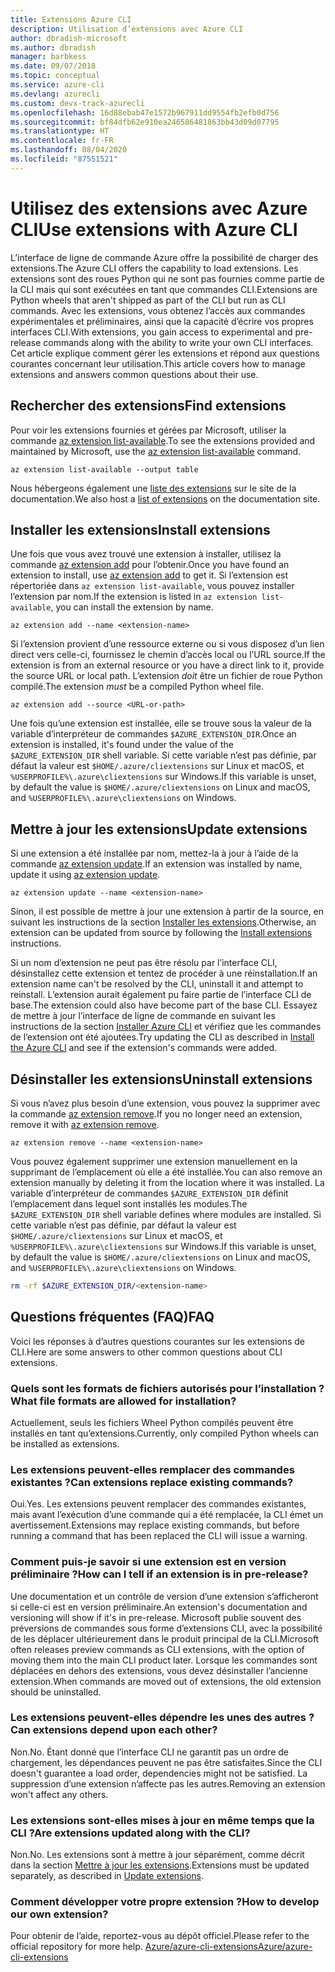 ```yaml
---
title: Extensions Azure CLI
description: Utilisation d’extensions avec Azure CLI
author: dbradish-microsoft
ms.author: dbradish
manager: barbkess
ms.date: 09/07/2018
ms.topic: conceptual
ms.service: azure-cli
ms.devlang: azurecli
ms.custom: devx-track-azurecli
ms.openlocfilehash: 16d88ebab47e1572b967911dd9554fb2efb0d756
ms.sourcegitcommit: bf84dfb62e910ea246586481863bb43d09d07795
ms.translationtype: HT
ms.contentlocale: fr-FR
ms.lasthandoff: 08/04/2020
ms.locfileid: "87551521"
---
```

# <a name="use-extensions-with-azure-cli"></a><span data-ttu-id="cfa0a-103">Utilisez des extensions avec Azure CLI</span><span class="sxs-lookup"><span data-stu-id="cfa0a-103">Use extensions with Azure CLI</span></span> 

<span data-ttu-id="cfa0a-104">L’interface de ligne de commande Azure offre la possibilité de charger des extensions.</span><span class="sxs-lookup"><span data-stu-id="cfa0a-104">The Azure CLI offers the capability to load extensions.</span></span> <span data-ttu-id="cfa0a-105">Les extensions sont des roues Python qui ne sont pas fournies comme partie de la CLI mais qui sont exécutées en tant que commandes CLI.</span><span class="sxs-lookup"><span data-stu-id="cfa0a-105">Extensions are Python wheels that aren't shipped as part of the CLI but run as CLI commands.</span></span>
<span data-ttu-id="cfa0a-106">Avec les extensions, vous obtenez l’accès aux commandes expérimentales et préliminaires, ainsi que la capacité d’écrire vos propres interfaces CLI.</span><span class="sxs-lookup"><span data-stu-id="cfa0a-106">With extensions, you gain access to experimental and pre-release commands along with the ability to write your own CLI interfaces.</span></span> <span data-ttu-id="cfa0a-107">Cet article explique comment gérer les extensions et répond aux questions courantes concernant leur utilisation.</span><span class="sxs-lookup"><span data-stu-id="cfa0a-107">This article covers how to manage extensions and answers common questions about their use.</span></span>

## <a name="find-extensions"></a><span data-ttu-id="cfa0a-108">Rechercher des extensions</span><span class="sxs-lookup"><span data-stu-id="cfa0a-108">Find extensions</span></span>

<span data-ttu-id="cfa0a-109">Pour voir les extensions fournies et gérées par Microsoft, utiliser la commande [az extension list-available](/cli/azure/extension#az-extension-list-available).</span><span class="sxs-lookup"><span data-stu-id="cfa0a-109">To see the extensions provided and maintained by Microsoft, use the [az extension list-available](/cli/azure/extension#az-extension-list-available) command.</span></span>

```azurecli-interactive
az extension list-available --output table
```

<span data-ttu-id="cfa0a-110">Nous hébergeons également une [liste des extensions](azure-cli-extensions-list.md) sur le site de la documentation.</span><span class="sxs-lookup"><span data-stu-id="cfa0a-110">We also host a [list of extensions](azure-cli-extensions-list.md) on the documentation site.</span></span>

## <a name="install-extensions"></a><span data-ttu-id="cfa0a-111">Installer les extensions</span><span class="sxs-lookup"><span data-stu-id="cfa0a-111">Install extensions</span></span>

<span data-ttu-id="cfa0a-112">Une fois que vous avez trouvé une extension à installer, utilisez la commande [az extension add](https://docs.microsoft.com/cli/azure/extension#az-extension-add) pour l’obtenir.</span><span class="sxs-lookup"><span data-stu-id="cfa0a-112">Once you have found an extension to install, use [az extension add](https://docs.microsoft.com/cli/azure/extension#az-extension-add) to get it.</span></span> <span data-ttu-id="cfa0a-113">Si l’extension est répertoriée dans `az extension list-available`, vous pouvez installer l’extension par nom.</span><span class="sxs-lookup"><span data-stu-id="cfa0a-113">If the extension is listed in `az extension list-available`, you can install the extension by name.</span></span>

```azurecli-interactive
az extension add --name <extension-name>
```

<span data-ttu-id="cfa0a-114">Si l’extension provient d’une ressource externe ou si vous disposez d’un lien direct vers celle-ci, fournissez le chemin d’accès local ou l’URL source.</span><span class="sxs-lookup"><span data-stu-id="cfa0a-114">If the extension is from an external resource or you have a direct link to it, provide the source URL or local path.</span></span> <span data-ttu-id="cfa0a-115">L’extension _doit_ être un fichier de roue Python compilé.</span><span class="sxs-lookup"><span data-stu-id="cfa0a-115">The extension _must_ be a compiled Python wheel file.</span></span>

```azurecli-interactive
az extension add --source <URL-or-path>
```

<span data-ttu-id="cfa0a-116">Une fois qu’une extension est installée, elle se trouve sous la valeur de la variable d’interpréteur de commandes `$AZURE_EXTENSION_DIR`.</span><span class="sxs-lookup"><span data-stu-id="cfa0a-116">Once an extension is installed, it's found under the value of the `$AZURE_EXTENSION_DIR` shell variable.</span></span> <span data-ttu-id="cfa0a-117">Si cette variable n’est pas définie, par défaut la valeur est `$HOME/.azure/cliextensions` sur Linux et macOS, et `%USERPROFILE%\.azure\cliextensions` sur Windows.</span><span class="sxs-lookup"><span data-stu-id="cfa0a-117">If this variable is unset, by default the value is `$HOME/.azure/cliextensions` on Linux and macOS, and `%USERPROFILE%\.azure\cliextensions` on Windows.</span></span>

## <a name="update-extensions"></a><span data-ttu-id="cfa0a-118">Mettre à jour les extensions</span><span class="sxs-lookup"><span data-stu-id="cfa0a-118">Update extensions</span></span>

<span data-ttu-id="cfa0a-119">Si une extension a été installée par nom, mettez-la à jour à l’aide de la commande [az extension update](https://docs.microsoft.com/cli/azure/extension#az-extension-update).</span><span class="sxs-lookup"><span data-stu-id="cfa0a-119">If an extension was installed by name, update it using [az extension update](https://docs.microsoft.com/cli/azure/extension#az-extension-update).</span></span>

```azurecli-interactive
az extension update --name <extension-name>
```

<span data-ttu-id="cfa0a-120">Sinon, il est possible de mettre à jour une extension à partir de la source, en suivant les instructions de la section [Installer les extensions](#install-extensions).</span><span class="sxs-lookup"><span data-stu-id="cfa0a-120">Otherwise, an extension can be updated from source by following the [Install extensions](#install-extensions) instructions.</span></span>

<span data-ttu-id="cfa0a-121">Si un nom d’extension ne peut pas être résolu par l’interface CLI, désinstallez cette extension et tentez de procéder à une réinstallation.</span><span class="sxs-lookup"><span data-stu-id="cfa0a-121">If an extension name can't be resolved by the CLI, uninstall it and attempt to reinstall.</span></span> <span data-ttu-id="cfa0a-122">L’extension aurait également pu faire partie de l’interface CLI de base.</span><span class="sxs-lookup"><span data-stu-id="cfa0a-122">The extension could also have become part of the base CLI.</span></span>
<span data-ttu-id="cfa0a-123">Essayez de mettre à jour l’interface de ligne de commande en suivant les instructions de la section [Installer Azure CLI](install-azure-cli.md) et vérifiez que les commandes de l’extension ont été ajoutées.</span><span class="sxs-lookup"><span data-stu-id="cfa0a-123">Try updating the CLI as described in [Install the Azure CLI](install-azure-cli.md) and see if the extension's commands were added.</span></span>

## <a name="uninstall-extensions"></a><span data-ttu-id="cfa0a-124">Désinstaller les extensions</span><span class="sxs-lookup"><span data-stu-id="cfa0a-124">Uninstall extensions</span></span>

<span data-ttu-id="cfa0a-125">Si vous n’avez plus besoin d’une extension, vous pouvez la supprimer avec la commande [az extension remove](https://docs.microsoft.com/cli/azure/extension#az-extension-remove).</span><span class="sxs-lookup"><span data-stu-id="cfa0a-125">If you no longer need an extension, remove it with [az extension remove](https://docs.microsoft.com/cli/azure/extension#az-extension-remove).</span></span>

```azurecli-interactive
az extension remove --name <extension-name>
```

<span data-ttu-id="cfa0a-126">Vous pouvez également supprimer une extension manuellement en la supprimant de l’emplacement où elle a été installée.</span><span class="sxs-lookup"><span data-stu-id="cfa0a-126">You can also remove an extension manually by deleting it from the location where it was installed.</span></span> <span data-ttu-id="cfa0a-127">La variable d’interpréteur de commandes `$AZURE_EXTENSION_DIR` définit l’emplacement dans lequel sont installés les modules.</span><span class="sxs-lookup"><span data-stu-id="cfa0a-127">The `$AZURE_EXTENSION_DIR` shell variable defines where modules are installed.</span></span>
<span data-ttu-id="cfa0a-128">Si cette variable n’est pas définie, par défaut la valeur est `$HOME/.azure/cliextensions` sur Linux et macOS, et `%USERPROFILE%\.azure\cliextensions` sur Windows.</span><span class="sxs-lookup"><span data-stu-id="cfa0a-128">If this variable is unset, by default the value is `$HOME/.azure/cliextensions` on Linux and macOS, and `%USERPROFILE%\.azure\cliextensions` on Windows.</span></span>

```bash
rm -rf $AZURE_EXTENSION_DIR/<extension-name>
```

## <a name="faq"></a><span data-ttu-id="cfa0a-129">Questions fréquentes (FAQ)</span><span class="sxs-lookup"><span data-stu-id="cfa0a-129">FAQ</span></span>

<span data-ttu-id="cfa0a-130">Voici les réponses à d’autres questions courantes sur les extensions de CLI.</span><span class="sxs-lookup"><span data-stu-id="cfa0a-130">Here are some answers to other common questions about CLI extensions.</span></span>

### <a name="what-file-formats-are-allowed-for-installation"></a><span data-ttu-id="cfa0a-131">Quels sont les formats de fichiers autorisés pour l’installation ?</span><span class="sxs-lookup"><span data-stu-id="cfa0a-131">What file formats are allowed for installation?</span></span>

<span data-ttu-id="cfa0a-132">Actuellement, seuls les fichiers Wheel Python compilés peuvent être installés en tant qu’extensions.</span><span class="sxs-lookup"><span data-stu-id="cfa0a-132">Currently, only compiled Python wheels can be installed as extensions.</span></span>

### <a name="can-extensions-replace-existing-commands"></a><span data-ttu-id="cfa0a-133">Les extensions peuvent-elles remplacer des commandes existantes ?</span><span class="sxs-lookup"><span data-stu-id="cfa0a-133">Can extensions replace existing commands?</span></span>

<span data-ttu-id="cfa0a-134">Oui.</span><span class="sxs-lookup"><span data-stu-id="cfa0a-134">Yes.</span></span> <span data-ttu-id="cfa0a-135">Les extensions peuvent remplacer des commandes existantes, mais avant l’exécution d’une commande qui a été remplacée, la CLI émet un avertissement.</span><span class="sxs-lookup"><span data-stu-id="cfa0a-135">Extensions may replace existing commands, but before running a command that has been replaced the CLI will issue a warning.</span></span>

### <a name="how-can-i-tell-if-an-extension-is-in-pre-release"></a><span data-ttu-id="cfa0a-136">Comment puis-je savoir si une extension est en version préliminaire ?</span><span class="sxs-lookup"><span data-stu-id="cfa0a-136">How can I tell if an extension is in pre-release?</span></span>

<span data-ttu-id="cfa0a-137">Une documentation et un contrôle de version d’une extension s’afficheront si celle-ci est en version préliminaire.</span><span class="sxs-lookup"><span data-stu-id="cfa0a-137">An extension's documentation and versioning will show if it's in pre-release.</span></span> <span data-ttu-id="cfa0a-138">Microsoft publie souvent des préversions de commandes sous forme d’extensions CLI, avec la possibilité de les déplacer ultérieurement dans le produit principal de la CLI.</span><span class="sxs-lookup"><span data-stu-id="cfa0a-138">Microsoft often releases preview commands as CLI extensions, with the option of moving them into the main CLI product later.</span></span> <span data-ttu-id="cfa0a-139">Lorsque les commandes sont déplacées en dehors des extensions, vous devez désinstaller l’ancienne extension.</span><span class="sxs-lookup"><span data-stu-id="cfa0a-139">When commands are moved out of extensions, the old extension should be uninstalled.</span></span> 

### <a name="can-extensions-depend-upon-each-other"></a><span data-ttu-id="cfa0a-140">Les extensions peuvent-elles dépendre les unes des autres ?</span><span class="sxs-lookup"><span data-stu-id="cfa0a-140">Can extensions depend upon each other?</span></span>

<span data-ttu-id="cfa0a-141">Non.</span><span class="sxs-lookup"><span data-stu-id="cfa0a-141">No.</span></span> <span data-ttu-id="cfa0a-142">Étant donné que l’interface CLI ne garantit pas un ordre de chargement, les dépendances peuvent ne pas être satisfaites.</span><span class="sxs-lookup"><span data-stu-id="cfa0a-142">Since the CLI doesn't guarantee a load order, dependencies might not be satisfied.</span></span> <span data-ttu-id="cfa0a-143">La suppression d’une extension n’affecte pas les autres.</span><span class="sxs-lookup"><span data-stu-id="cfa0a-143">Removing an extension won't affect any others.</span></span>

### <a name="are-extensions-updated-along-with-the-cli"></a><span data-ttu-id="cfa0a-144">Les extensions sont-elles mises à jour en même temps que la CLI ?</span><span class="sxs-lookup"><span data-stu-id="cfa0a-144">Are extensions updated along with the CLI?</span></span>

<span data-ttu-id="cfa0a-145">Non.</span><span class="sxs-lookup"><span data-stu-id="cfa0a-145">No.</span></span> <span data-ttu-id="cfa0a-146">Les extensions sont à mettre à jour séparément, comme décrit dans la section [Mettre à jour les extensions](#update-extensions).</span><span class="sxs-lookup"><span data-stu-id="cfa0a-146">Extensions must be updated separately, as described in [Update extensions](#update-extensions).</span></span>

### <a name="how-to-develop-our-own-extension"></a><span data-ttu-id="cfa0a-147">Comment développer votre propre extension ?</span><span class="sxs-lookup"><span data-stu-id="cfa0a-147">How to develop our own extension?</span></span>
<span data-ttu-id="cfa0a-148">Pour obtenir de l’aide, reportez-vous au dépôt officiel.</span><span class="sxs-lookup"><span data-stu-id="cfa0a-148">Please refer to the official repository for more help.</span></span> [<span data-ttu-id="cfa0a-149">Azure/azure-cli-extensions</span><span class="sxs-lookup"><span data-stu-id="cfa0a-149">Azure/azure-cli-extensions</span></span>](https://github.com/Azure/azure-cli/tree/master/doc/extensions)
